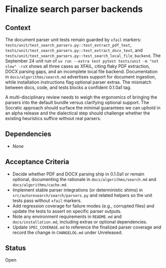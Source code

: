 # Finalize search parser backends

## Context
The document parser unit tests remain guarded by `xfail` markers:
`tests/unit/test_search_parsers.py::test_extract_pdf_text`,
`tests/unit/test_search_parsers.py::test_extract_docx_text`, and
`tests/unit/test_search_parsers.py::test_search_local_file_backend`. The
September 24 unit run of `uv run --extra test pytest tests/unit -m "not
slow" -rxX` shows all three cases as XFAIL, citing flaky PDF extraction,
DOCX parsing gaps, and an incomplete local file backend. Documentation in
`docs/algorithms/search.md` advertises support for document ingestion,
while installation instructions flag optional parser extras. The mismatch
between docs, code, and tests blocks a confident 0.1.0a1 tag.

A multi-disciplinary review needs to weigh the ergonomics of bringing the
parsers into the default bundle versus clarifying optional support. The
Socratic approach should surface the minimal guarantees we can uphold in
an alpha release and the dialectical step should challenge whether the
existing heuristics suffice without real parsers.

## Dependencies
- _None_

## Acceptance Criteria
- Decide whether PDF and DOCX parsing ship in 0.1.0a1 or remain optional,
  documenting the rationale in `docs/algorithms/search.md` and
  `docs/algorithms/cache.md`.
- Implement stable parser integrations (or deterministic shims) in
  `src/autoresearch/search/parsers.py` and related helpers so the unit
  tests pass without `xfail` markers.
- Add regression coverage for failure modes (e.g., corrupted files) and
  update the tests to assert on specific parser outputs.
- Note any environment requirements in `README.md` and
  `docs/installation.md`, including extras or optional dependencies.
- Update `SPEC_COVERAGE.md` to reference the finalized parser coverage
  and record the change in `CHANGELOG.md` under Unreleased.

## Status
Open
